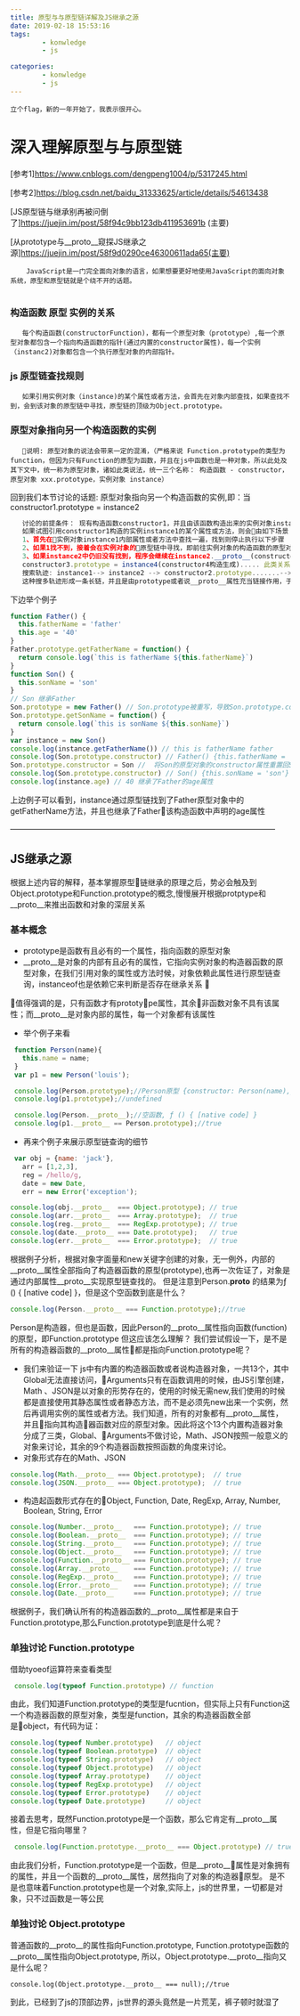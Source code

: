 ```yaml
---
title: 原型与与原型链详解及JS继承之源
date: 2019-02-18 15:53:16
tags: 
        - konwledge
        - js 

categories: 
        - konwledge
        - js
---
```

    
    立个flag，新的一年开始了，我表示很开心。

# 深入理解原型与与原型链
[参考1]https://www.cnblogs.com/dengpeng1004/p/5317245.html

[参考2]https://blog.csdn.net/baidu_31333625/article/details/54613438

[JS原型链与继承别再被问倒了]https://juejin.im/post/58f94c9bb123db411953691b (主要)

[从prototype与__proto__窥探JS继承之源]https://juejin.im/post/58f9d0290ce46300611ada65(主要)
  ````
      JavaScript是一门完全面向对象的语言，如果想要更好地使用JavaScript的面向对象系统，原型和原型链就是个绕不开的话题。 
      
  ````
### 构造函数  原型 实例的关系
       每个构造函数(constructorFunction)，都有一个原型对象（prototype）,每一个原型对象都包含一个指向构造函数的指针(通过内置的constructor属性)，每一个实例（instanc2)对象都包含一个执行原型对象的内部指针。
### js 原型链查找规则
       如果引用实例对象（instance)的某个属性或者方法，会首先在对象内部查找，如果查找不到，会到该对象的原型链中寻找，原型链的顶级为Object.prototype。
### 原型对象指向另一个构造函数的实例 
  
       说明: 原型对象的说法会带来一定的混淆，（严格来说 Function.prototype的类型为function，但因为只有Function的原型为函数，并且在js中函数也是一种对象，所以此处及其下文中，统一称为原型对象，诸如此类说法，统一三个名称： 构造函数 - constructor，原型对象 xxx.prototype，实例对象 instance）
 回到我们本节讨论的话题: 原型对象指向另一个构造函数的实例,即：当constructor1.prototype = instance2
 ````javascript  
    讨论的前提条件： 现有构造函数constructor1，并且由该函数构造出来的实例对象instance1，同理也有constcutor2以及由其构造出来的instance2. 并且constructor1.prototype = instance2
    如果试图引用constructor1构造的实例instance1的某个属性或方法，则会由如下场景：
    1、首先在实例对象instance1内部属性或者方法中查找一遍，找到则停止执行以下步骤
    2、如果1找不到，接着会在实例对象的原型链中寻找，即前往实例对象的构造函数的原型对象中寻找，即：会在instance1.__proto__(constructor1.prototype)中找一遍，此时发现，constructor1.prototype实际上就是instance2，也就是在instance2中查找，这样从一个实例中查找，跳到了另一个实例中查找，两个实例间就建立起了原型链的关系(实际上是通过对象内部有且必有的__proto__属性)。如果找到则停止执行以下步骤
    3、如果instance2中仍旧没有找到，程序会继续在instance2.__proto__(constructor2.prototype)寻找，以次类推，如果还没有找到，还会继续沿着存在诸如constructor2.prototype = instance3(constructor3构造生成),
    constructor3.prototype = instance4(constructor4构造生成)..... 此类关系的链结构中查找，直到原型对象的顶端Object.prototype
    搜索轨迹: instance1--> instance2 --> constructor2.prototype.......-->Object.prototype
    这种搜多轨迹形成一条长链，并且是由prototype或者说__proto__属性充当链接作用，于是就把这种实例对象与原型对象之间的链条叫做原型链。

 ````
 下边举个例子
  ```javascript
  function Father() {
    this.fatherName = 'father'
    this.age = '40'
  }
  Father.prototype.getFatherName = function() {
    return console.log(`this is fatherName ${this.fatherName}`)
  }
  function Son() {
    this.sonName = 'son'
  }
  // Son 继承Father
  Son.prototype = new Father() // Son.prototype被重写，导致Son.prototype.constructor一并被改写为构造函数Father
  Son.prototype.getSonName = function() {
    return console.log(`this is sonName ${this.sonName}`)
  }
  var instance = new Son()
  console.log(instance.getFatherName()) // this is fatherName father
  console.log(Son.prototype.constructor) // Father() {this.fatherName = 'father'}
  Son.prototype.constructor = Son //  将Son的原型对象的constructor属性重置回Son
  console.log(Son.prototype.constructor) // Son() {this.sonName = 'son'}
  console.log(instance.age) // 40 继承了Father的age属性
  ```
上边例子可以看到，instance通过原型链找到了Father原型对象中的getFatherName方法，并且也继承了Father该构造函数中声明的age属性

——————————————————————————————————
## JS继承之源
  根据上述内容的解释，基本掌握原型链继承的原理之后，势必会触及到Object.prototype和Function.prototype的概念,慢慢展开根据protptype和__proto__来推出函数和对象的深层关系
### 基本概念
+ prototype是函数有且必有的一个属性，指向函数的原型对象
+ __proto__是对象的内部有且必有的属性，它指向实例对象的构造器函数的原型对象，在我们引用对象的属性或方法时候，对象依赖此属性进行原型链查询，instanceof也是依赖它来判断是否存在继承关系 
 
 值得强调的是，只有函数才有prototype属性，其余非函数对象不具有该属性；而__proto__是对象内部的属性，每一个对象都有该属性
 + 举个例子来看
 ```javascript
  function Person(name){
    this.name = name;
  }
  var p1 = new Person('louis');

  console.log(Person.prototype);//Person原型 {constructor: Person(name),__proto__: Object}
  console.log(p1.prototype);//undefined

  console.log(Person.__proto__);//空函数, ƒ () { [native code] }
  console.log(p1.__proto__ == Person.prototype);//true
 ```
 + 再来个例子来展示原型链查询的细节
 ```javascript
  var obj = {name: 'jack'},
    arr = [1,2,3],
    reg = /hello/g,
    date = new Date,
    err = new Error('exception');

console.log(obj.__proto__  === Object.prototype); // true
console.log(arr.__proto__  === Array.prototype);  // true
console.log(reg.__proto__  === RegExp.prototype); // true
console.log(date.__proto__ === Date.prototype);   // true
console.log(err.__proto__  === Error.prototype);  // true
 ```
 根据例子分析，根据对象字面量和new关键字创建的对象，无一例外，内部的__proto__属性全部指向了构造器函数的原型(prototype),也再一次佐证了，对象是通过内部属性__proto__实现原型链查找的。
 但是注意到Person.__proto__ 的结果为ƒ () { [native code] }，但是这个空函数到底是什么？
 ```javascript
 console.log(Person.__proto__ === Function.prototype);//true
 ```
 Person是构造器，但也是函数，因此Person的__proto__属性指向函数(function)的原型，即Function.prototype
 但这应该怎么理解？
 我们尝试假设一下，是不是所有的构造器函数的__proto__属性都是指向Function.prototype呢？
 + 我们来验证一下
 js中有内置的构造器函数或者说构造器对象，一共13个，其中Global无法直接访问，Arguments只有在函数调用的时候，由JS引擎创建，Math
、JSON是以对象的形势存在的，使用的时候无需new,我们使用的时候都是直接使用其静态属性或者静态方法，而不是必须先new出来一个实例，然后再调用实例的属性或者方法。我们知道，所有的对象都有__proto__属性，并且指向其构造器函数对应的原型对象。因此将这个13个内置构造器对象分成了三类，Global、Arguments不做讨论，Math、JSON按照一般意义的对象来讨论，其余的9个构造器函数按照函数的角度来讨论。
+ 对象形式存在的Math、JSON
```javascript
console.log(Math.__proto__ === Object.prototype);  // true
console.log(JSON.__proto__ === Object.prototype);  // true
```
+ 构造起函数形式存在的Object, Function, Date, RegExp, Array, Number, Boolean, String, Error
```javascript
console.log(Number.__proto__   === Function.prototype); // true
console.log(Boolean.__proto__  === Function.prototype); // true
console.log(String.__proto__   === Function.prototype); // true
console.log(Object.__proto__   === Function.prototype); // true
console.log(Function.__proto__ === Function.prototype); // true
console.log(Array.__proto__    === Function.prototype); // true
console.log(RegExp.__proto__   === Function.prototype); // true
console.log(Error.__proto__    === Function.prototype); // true
console.log(Date.__proto__     === Function.prototype); // true
```
根据例子，我们确认所有的构造器函数的__proto__属性都是来自于Function.prototype,那么Function.prototype到底是什么呢？
### 单独讨论 Function.prototype 
借助tyoeof运算符来查看类型
```javascript
 console.log(typeof Function.prototype) // function
```

由此，我们知道Function.prototype的类型是fucntion，但实际上只有Function这一个构造器函数的原型对象，类型是function，其余的构造器函数全部是object，有代码为证：

```javascript
console.log(typeof Number.prototype)   // object
console.log(typeof Boolean.prototype)  // object
console.log(typeof String.prototype)   // object
console.log(typeof Object.prototype)   // object
console.log(typeof Array.prototype)    // object
console.log(typeof RegExp.prototype)   // object
console.log(typeof Error.prototype)    // object
console.log(typeof Date.prototype)     // object
```

接着去思考，既然Function.prototype是一个函数，那么它肯定有__proto__属性，但是它指向哪里？
```javascript
 console.log(Function.prototype.__proto__ === Object.prototype) // true
```
由此我们分析，Function.prototype是一个函数，但是__proto__属性是对象拥有的属性，并且一个函数的__proto__属性，居然指向了对象的构造器原型。
是不是也意味着Function.prototype也是一个对象,实际上，js的世界里，一切都是对象，只不过函数是一等公民

### 单独讨论 Object.prototype 
普通函数的__proto__的属性指向Function.prototype, 
Function.prototype函数的__proto__属性指向Object.prototype,
所以，Object.prototype.__proto__指向又是什么呢？
```
console.log(Object.prototype.__proto__ === null);//true
```
到此，已经到了js的顶部边界，js世界的源头竟然是一片荒芜，裤子顿时就湿了